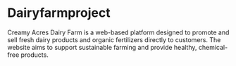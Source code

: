 # Dairyfarmproject
Creamy Acres Dairy Farm is a web-based platform designed to promote and sell fresh dairy products and organic fertilizers directly to customers. The website aims to support sustainable farming and provide healthy, chemical-free products.

